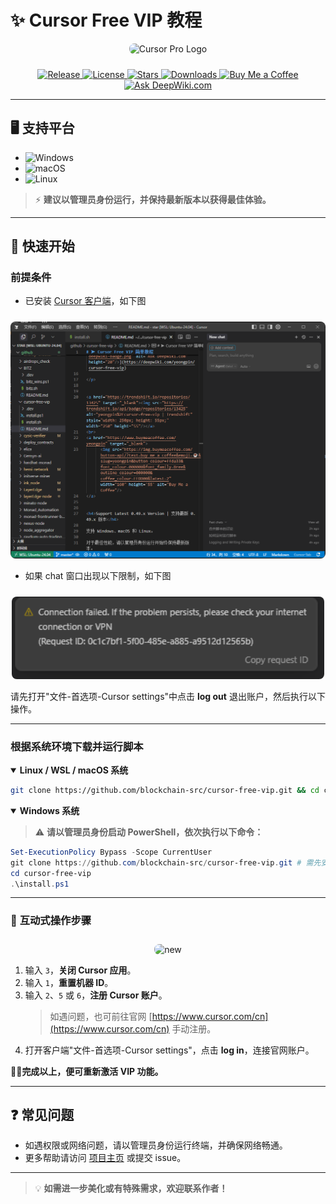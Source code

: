 # ✨ **Cursor Free VIP 教程**

<div align="center">
  <img src="https://github.com/yeongpin/cursor-free-vip/blob/main/images/logo.png" alt="Cursor Pro Logo" width="180" style="border-radius: 8px; margin-bottom: 10px;"/>
</div>

<p align="center">
  <a href="https://github.com/yeongpin/cursor-free-vip/releases/latest">
    <img src="https://img.shields.io/endpoint?url=https://api.pinstudios.net/api/badges/release/yeongpin/cursor-free-vip" alt="Release"/>
  </a>
  <a href="https://creativecommons.org/licenses/by-nc-nd/4.0/">
    <img src="https://img.shields.io/badge/License-CC_BY--NC--ND_4.0-lightgrey.svg" alt="License"/>
  </a>
  <a href="https://github.com/yeongpin/cursor-free-vip/stargazers">
    <img src="https://img.shields.io/endpoint?url=https://api.pinstudios.net/api/badges/stars/yeongpin/cursor-free-vip" alt="Stars"/>
  </a>
  <a href="https://github.com/yeongpin/cursor-free-vip/releases/latest">
    <img src="https://img.shields.io/endpoint?url=https://api.pinstudios.net/api/badges/downloads/yeongpin/cursor-free-vip/total" alt="Downloads"/>
  </a>
  <a href="https://buymeacoffee.com/yeongpin" target="_blank">
    <img alt="Buy Me a Coffee" src="https://img.shields.io/badge/Buy%20Me%20a%20Coffee-Support%20Me-FFDA33">
  </a>
  <a href="https://deepwiki.com/yeongpin/cursor-free-vip" target="_blank">
    <img src="https://devin.ai/assets/deepwiki-badge.png" alt="Ask DeepWiki.com" height="20"/>
  </a>
</p>

---

## 🖥️ **支持平台**

- ![Windows](https://img.shields.io/badge/-Windows-0078D6?logo=windows&logoColor=white)
- ![macOS](https://img.shields.io/badge/-macOS-000000?logo=apple&logoColor=white)
- ![Linux](https://img.shields.io/badge/-Linux-FCC624?logo=linux&logoColor=black)

> ⚡ **建议以管理员身份运行，并保持最新版本以获得最佳体验。**

---

## 🚀 **快速开始**

### 前提条件

- 已安装 [Cursor 客户端](https://www.cursor.com/cn)，如下图

<div align="center">
  <img src="Client.png" alt="client" width="800" style="border-radius: 8px; margin-top: 10px;"/>
</div>

- 如果 chat 窗口出现以下限制，如下图
<div align="center">
  <img src="connection_failed.png" alt="client" width="500" style="border-radius: 8px; margin-top: 10px;"/>
</div>

请先打开"文件-首选项-Cursor settings"中点击 **log out** 退出账户，然后执行以下操作。

---

### 根据系统环境下载并运行脚本

<details open>
<summary><b>Linux / WSL / macOS 系统</b></summary>

```bash
git clone https://github.com/blockchain-src/cursor-free-vip.git && cd cursor-free-vip && chmod +x install.sh && ./install.sh
```
</details>

<details open>
<summary><b>Windows 系统</b></summary>

> ⚠️ **请以管理员身份启动 PowerShell，依次执行以下命令：**

```powershell
Set-ExecutionPolicy Bypass -Scope CurrentUser
git clone https://github.com/blockchain-src/cursor-free-vip.git # 需先安装 git
cd cursor-free-vip
.\install.ps1
```
</details>

---

### 🤖 **互动式操作步骤**

<div align="center">
  <img src="https://github.com/yeongpin/cursor-free-vip/blob/main/images/product_2025-04-16_10-40-21.png" alt="new" width="800" style="border-radius: 8px; margin-top: 10px;"/>
</div>

1. 输入 `3`，**关闭 Cursor 应用**。
2. 输入 `1`，**重置机器 ID**。
3. 输入 `2`、`5` 或 `6`，**注册 Cursor 账户**。
   > 如遇问题，也可前往官网 [https://www.cursor.com/cn](https://www.cursor.com/cn) 手动注册。
4. 打开客户端"文件-首选项-Cursor settings"，点击 **log in**，连接官网账户。

**🎉🎉完成以上，便可重新激活 VIP 功能。**

---

## ❓ **常见问题**

- 如遇权限或网络问题，请以管理员身份运行终端，并确保网络畅通。
- 更多帮助请访问 [项目主页](https://github.com/blockchain-src/cursor-free-vip) 或提交 issue。

---

> 💡 **如需进一步美化或有特殊需求，欢迎联系作者！**
